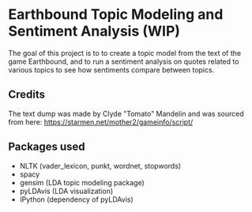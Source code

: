 # Earthbound Topic Modeling and Sentiment Analysis (WIP)

The goal of this project is to to create a topic model from the text of the game Earthbound, and to run a sentiment analysis on quotes related to various topics to see how sentiments compare between topics. 

## Credits
The text dump was made by Clyde "Tomato" Mandelin and was sourced from here: https://starmen.net/mother2/gameinfo/script/

## Packages used 
* NLTK (vader_lexicon, punkt, wordnet, stopwords)
* spacy
* gensim (LDA topic modeling package)
* pyLDAvis (LDA visualization)
* IPython (dependency of pyLDAvis)